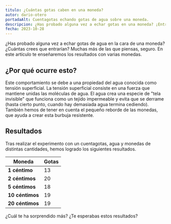 ```yaml
---
titulo: ¿Cuántas gotas caben en una moneda?
autor: dario-otero
portadaAlt: Cuentagotas echando gotas de agua sobre una moneda.
descripcion: ¿Has probado alguna vez a echar gotas en una moneda? ¡Entrarán muchas más de las que piensas! Pruébalo.
fecha: 2023-10-28
---
```


¿Has probado alguna vez a echar gotas de agua en la cara de una moneda? ¿Cuántas crees que entrarían? Muchas más de las que piensas, seguro. En este artículo te enseñaremos los resultados con varias monedas.

## ¿Por qué ocurre esto?

Este comportamiento se debe a una propiedad del agua conocida como tensión superficial. La tensión superficial consiste en una fuerza que mantiene unidas las moléculas de agua.
El agua crea una especie de "tela invisible" que funciona como un tejido impermeable y evita que se derrame (hasta cierto punto, cuando hay demasiada agua termina cediendo). También hemos de tener en cuenta el pequeño reborde de las monedas, que ayuda a crear esta burbuja resistente.

## Resultados

Tras realizar el experimento con un cuentagotas, agua y monedas de distintas cantidades, hemos logrado los siguientes resultados.

| Moneda | Gotas |
|-|-|
| **1 céntimo** | 13 |
| **2 céntimos** | 20 |
| **5 céntimos** | 18 |
| **10 céntimos** | 19 |
| **20 céntimos** | 19 |

¿Cuál te ha sorprendido más? ¿Te esperabas estos resultados?
